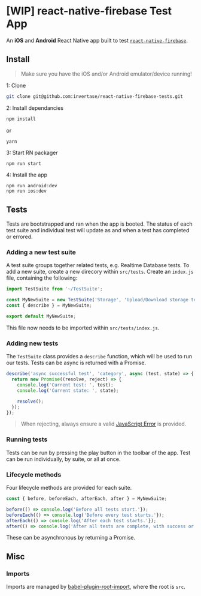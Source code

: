 # [WIP] react-native-firebase Test App

An **iOS** and **Android** React Native app built to test [`react-native-firebase`](https://github.com/invertase/react-native-firebase).

## Install
> Make sure you have the iOS and/or Android emulator/device running!

1: Clone
```bash
git clone git@github.com:invertase/react-native-firebase-tests.git
```
2: Install dependancies
```bash
npm install
```
or
```
yarn
```
3: Start RN packager
```bash
npm run start
```
4: Install the app
```
npm run android:dev
npm run ios:dev
```

## Tests

Tests are bootstrapped and ran when the app is booted. The status of each test suite and individual test
will update as and when a test has completed or errored.

### Adding a new test suite

A test suite groups together related tests, e.g. Realtime Database tests. To add a new suite, create a new
direcory within `src/tests`. Create an `index.js` file, containing the following:

```javascript
import TestSuite from '~/TestSuite';

const MyNewSuite = new TestSuite('Storage', 'Upload/Download storage tests');
const { describe } = MyNewSuite;

export default MyNewSuite;
```

This file now needs to be imported within `src/tests/index.js`.

### Adding new tests

The `TestSuite` class provides a `describe` function, which will be used to run our tests.
Tests can be async is returned with a Promise.

```javascript
describe('async successful test', 'category', async (test, state) => {
  return new Promise((resolve, reject) => {
    console.log('Current test: ', test);
    console.log('Current state: ', state);

    resolve();
  });
});
```

> When rejecting, always ensure a valid [JavaScript Error](https://developer.mozilla.org/en-US/docs/Web/JavaScript/Reference/Global_Objects/Error) is provided.

### Running tests

Tests can be run by pressing the play button in the toolbar of the app. Test can be run individually, by suite, or all at once.

### Lifecycle methods

Four lifecycle methods are provided for each suite.

```javascript
const { before, beforeEach, afterEach, after } = MyNewSuite;

before(() => console.log('Before all tests start.'});
beforeEach(() => console.log('Before every test starts.'});
afterEach(() => console.log('After each test starts.'});
after(() => console.log('After all tests are complete, with success or error.'});
```

These can be asynchronous by returning a Promise.

## Misc

### Imports

Imports are managed by [babel-plugin-root-import](https://www.npmjs.com/package/babel-plugin-root-import), where the root
is `src`.
